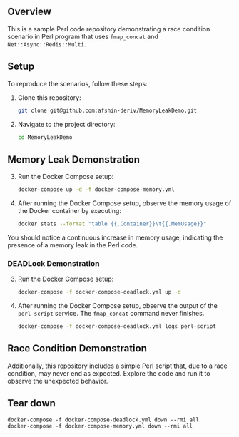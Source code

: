 
## Overview
This is a sample Perl code repository demonstrating a race condition scenario in Perl program that uses `fmap_concat` and `Net::Async::Redis::Multi`.

## Setup
To reproduce the scenarios, follow these steps:

1. Clone this repository:

   ```bash
   git clone git@github.com:afshin-deriv/MemoryLeakDemo.git
   ```
2. Navigate to the project directory:
   ```bash
   cd MemoryLeakDemo
   ```
## Memory Leak Demonstration
3. Run the Docker Compose setup:
   ```bash
   docker-compose up -d -f docker-compose-memory.yml
   ```

4. After running the Docker Compose setup, observe the memory usage of the Docker container by executing:

   ```bash
   docker stats --format "table {{.Container}}\t{{.MemUsage}}"
   ```
You should notice a continuous increase in memory usage, indicating the presence of a memory leak in the Perl code.

###  DEADLock Demonstration
3. Run the Docker Compose setup:
   ```bash
   docker-compose -f docker-compose-deadlock.yml up -d
   ```

4. After running the Docker Compose setup, observe the output of the `perl-script` service. The `fmap_concat` command never finishes.
   ```bash
   docker-compose -f docker-compose-deadlock.yml logs perl-script
   ```


## Race Condition Demonstration
Additionally, this repository includes a simple Perl script that, due to a race condition, may never end as expected. Explore the code and run it to observe the unexpected behavior.

## Tear down
```
docker-compose -f docker-compose-deadlock.yml down --rmi all
docker-compose -f docker-compose-memory.yml down --rmi all
```
